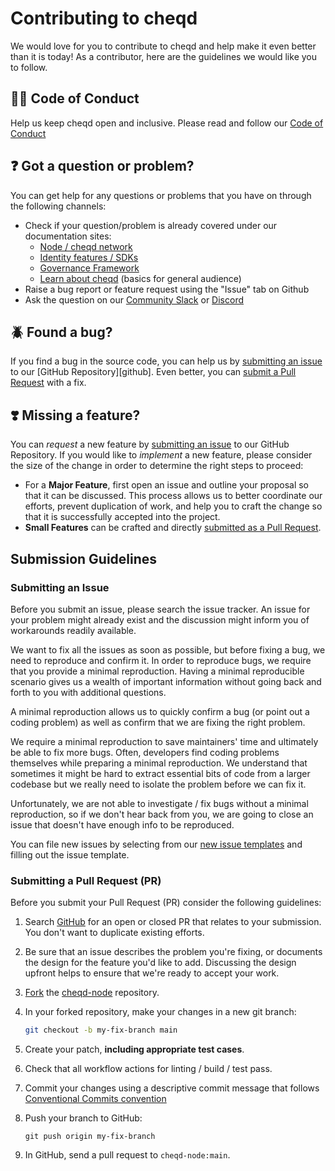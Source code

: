 # Contributing to cheqd

We would love for you to contribute to cheqd and help make it even better than it is today!
As a contributor, here are the guidelines we would like you to follow.

## 🧑‍⚖️ Code of Conduct

Help us keep cheqd open and inclusive.
Please read and follow our [Code of Conduct](CODE_OF_CONDUCT.md)

## ❓ Got a question or problem?

You can get help for any questions or problems that you have on through the following channels:

- Check if your question/problem is already covered under our documentation sites:
  - [Node / cheqd network](https://docs.cheqd.io/node)
  - [Identity features / SDKs](https://docs.cheqd.io/identity)
  - [Governance Framework](https://gov.cheqd.io)
  - [Learn about cheqd](https://learn.cheqd.io) (basics for general audience)
- Raise a bug report or feature request using the "Issue" tab on Github
- Ask the question on our [Community Slack](http://cheqd.link/join-cheqd-slack) or [Discord](http://cheqd.link/discord-github)

## 🪲 Found a bug?

If you find a bug in the source code, you can help us by [submitting an issue](#submit-issue) to our [GitHub Repository][github].
Even better, you can [submit a Pull Request](#submit-pr) with a fix.

## ❣️ Missing a feature?

You can *request* a new feature by [submitting an issue](#submit-issue) to our GitHub Repository.
If you would like to *implement* a new feature, please consider the size of the change in order to determine the right steps to proceed:

- For a **Major Feature**, first open an issue and outline your proposal so that it can be discussed. This process allows us to better coordinate our efforts, prevent duplication of work, and help you to craft the change so that it is successfully accepted into the project.
- **Small Features** can be crafted and directly [submitted as a Pull Request](#submit-pr).

## Submission Guidelines

### Submitting an Issue

Before you submit an issue, please search the issue tracker. An issue for your problem might already exist and the discussion might inform you of workarounds readily available.

We want to fix all the issues as soon as possible, but before fixing a bug, we need to reproduce and confirm it.
In order to reproduce bugs, we require that you provide a minimal reproduction.
Having a minimal reproducible scenario gives us a wealth of important information without going back and forth to you with additional questions.

A minimal reproduction allows us to quickly confirm a bug (or point out a coding problem) as well as confirm that we are fixing the right problem.

We require a minimal reproduction to save maintainers' time and ultimately be able to fix more bugs.
Often, developers find coding problems themselves while preparing a minimal reproduction.
We understand that sometimes it might be hard to extract essential bits of code from a larger codebase but we really need to isolate the problem before we can fix it.

Unfortunately, we are not able to investigate / fix bugs without a minimal reproduction, so if we don't hear back from you, we are going to close an issue that doesn't have enough info to be reproduced.

You can file new issues by selecting from our [new issue templates](https://github.com/angular/angular/issues/new/choose) and filling out the issue template.

### Submitting a Pull Request (PR)

Before you submit your Pull Request (PR) consider the following guidelines:

1. Search [GitHub](https://github.com/angular/angular/pulls) for an open or closed PR that relates to your submission. You don't want to duplicate existing efforts.
2. Be sure that an issue describes the problem you're fixing, or documents the design for the feature you'd like to add. Discussing the design upfront helps to ensure that we're ready to accept your work.
3. [Fork](https://docs.github.com/en/github/getting-started-with-github/fork-a-repo) the [cheqd-node](https://github.com/cheqd/cheqd-node) repository.
4. In your forked repository, make your changes in a new git branch:

     ```bash
     git checkout -b my-fix-branch main
     ```

5. Create your patch, **including appropriate test cases**.
6. Check that all workflow actions for linting / build / test pass.
7. Commit your changes using a descriptive commit message that follows [Conventional Commits convention](https://www.conventionalcommits.org/en/v1.0.0/)
8. Push your branch to GitHub:

    ```shell
    git push origin my-fix-branch
    ```

9. In GitHub, send a pull request to `cheqd-node:main`.
